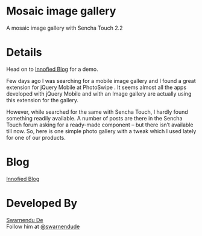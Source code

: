 Mosaic image gallery
=============

A mosaic image gallery with Sencha Touch 2.2

Details
=============

Head on to <a target="_blank" href="http://innofied.com/mosaic-image-gallery-with-sencha-touch-2-2/">Innofied Blog</a> for a demo.

Few days ago I was searching for a mobile image gallery and I found a great extension for jQuery Mobile at PhotoSwipe . It seems almost all the apps developed with jQuery Mobile and with an Image gallery are actually using this extension for the gallery.

However, while searched for the same with Sencha Touch, I hardly found something readily available. A number of  posts are there in the Sencha Touch forum asking for a ready-made component – but there isn’t available till now. So, here is one simple photo gallery with a tweak which I used lately for one of our products.

Blog
=============

<a  target="_blank" href="http://innofied.com/mosaic-image-gallery-with-sencha-touch-2-2/">Innofied Blog</a>

Developed By
=============

<a href="http://www.swarnendude.com" target="_blank">Swarnendu De</a> <br>
Follow him at <a href="https://twitter.com/swarnendude" href="_blank">@swarnendude</a>
